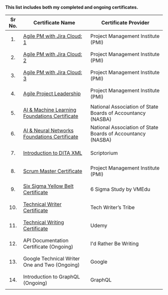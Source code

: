 __This list includes both my completed and ongoing certificates.__

| Sr No. | Certificate Name | Certificate Provider |
|:------:|---|---| 
| <p align="center">1.</p> | [Agile PM with Jira Cloud: 1](https://github.com/Suhas-Kadhane/Certificates/wiki/Agile-PM-with-Jira-Cloud:-1) | Project Management Institute (PMI) |
| <p align="center">2.</p> | [Agile PM with Jira Cloud: 2](https://github.com/Suhas-Kadhane/Certificates/wiki/Agile-PM-with-Jira-Cloud:-2) | Project Management Institute (PMI) |
| <p align="center">3.</p> | [Agile PM with Jira Cloud: 3](https://github.com/Suhas-Kadhane/Certificates/wiki/Agile-PM-with-Jira-Cloud:-3) | Project Management Institute (PMI) |
| <p align="center">4.</p> | [Agile Project Leadership](https://github.com/Suhas-Kadhane/Certificates/wiki/Agile-Project-Leadership) | Project Management Institute (PMI) |
| <p align="center">5.</p> | [AI & Machine Learning Foundations Certificate](https://github.com/Suhas-Kadhane/Certificates/wiki/AI-&-Machine-Learning-Certificate) | National Association of State Boards of Accountancy (NASBA) |
| <p align="center">6.</p> | [AI & Neural Networks Foundations Certificate](https://github.com/Suhas-Kadhane/Certificates/wiki/AI-&-Neural-Networks-Certificate) | National Association of State Boards of Accountancy (NASBA) |
| <p align="center">7.</p> | [Introduction to DITA XML](https://github.com/Suhas-Kadhane/Certificates/wiki/DITA-XML-Certificate-by-Scriptorium) | Scriptorium |
| <p align="center">8.</p> | [Scrum Master Certificate](https://github.com/Suhas-Kadhane/Certificates/wiki/Scrum-Master-Certificate) | Project Management Institute (PMI) |
| <p align="center">9.</p> | [Six Sigma Yellow Belt Certificate](https://github.com/Suhas-Kadhane/Certificates/wiki/Six-Sigma-Yellow-Belt-Certification) | 6 Sigma Study by VMEdu |
| <p align="center">10.</p> | [Technical Writer Certificate](https://github.com/Suhas-Kadhane/Certificates/wiki/Technical-Writer-Certificate-by-Tech-Writer's-Tribe) | Tech Writer’s Tribe |
| <p align="center">11.</p> | [Technical Writing Certificate](https://github.com/Suhas-Kadhane/Certificates/wiki/Technical-Writer-Certificate-by-Udemy) | Udemy |
| <p align="center">12.</p> | API Documentation Certificate (Ongoing) | I'd Rather Be Writing |
| <p align="center">13.</p> | Google Technical Writer One and Two (Ongoing) | Google |
| <p align="center">14.</p> | Introduction to GraphQL (Ongoing) | GraphQL |
